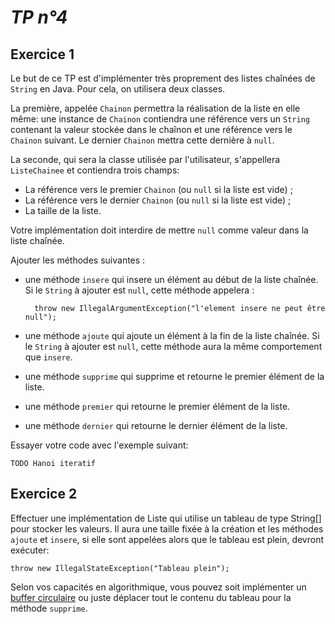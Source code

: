 *TP n°4*
=======

Exercice 1
----------

Le but de ce TP est d'implémenter très proprement des listes chaînées de `String` en Java. Pour cela, on utilisera deux classes. 

La première, appelée `Chainon` permettra la réalisation de la liste en elle même: une instance de `Chainon` contiendra une référence vers un `String` contenant la valeur stockée dans le chaînon et une référence vers le `Chainon` suivant. Le dernier `Chainon` mettra cette dernière à `null`.

La seconde, qui sera la classe utilisée par l'utilisateur, s'appellera `ListeChainee` et contiendra trois champs:

- La référence vers le premier `Chainon` (ou `null` si la liste est vide) ;
- La référence vers le dernier `Chainon` (ou `null` si la liste est vide) ;
- La taille de la liste.

Votre implémentation doit interdire de mettre `null` comme valeur dans la liste chaînée.

Ajouter les méthodes suivantes :

- une méthode `insere` qui insere un élément au début de la liste chaînée. Si le `String` à ajouter est `null`, cette méthode appelera :

        throw new IllegalArgumentException("l'element insere ne peut être null");
        
- une méthode `ajoute` qui ajoute un élément à la fin de la liste chaînée. Si le `String` à ajouter est `null`, cette méthode aura la même comportement que `insere`.

- une méthode `supprime` qui supprime et retourne le premier élément de la liste.

- une méthode `premier` qui retourne le premier élément de la liste.

- une méthode `dernier` qui retourne le dernier élément de la liste.

Essayer votre code avec l'exemple suivant:

    TODO Hanoi iteratif

Exercice 2
----------

Effectuer une implémentation de Liste qui utilise un tableau de type String[] pour stocker les valeurs. Il aura une taille fixée à la création et les méthodes `ajoute` et `insere`, si elle sont appelées alors que le tableau est plein, devront exécuter:

    throw new IllegalStateException("Tableau plein");

Selon vos capacités en algorithmique, vous pouvez soit implémenter un [buffer circulaire](https://fr.wikipedia.org/wiki/Buffer_circulaire) ou juste déplacer tout le contenu du tableau pour la méthode `supprime`.
